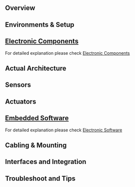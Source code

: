 ## Overview
## Environments & Setup
## [Electronic Components](/Electrical%26ElectronicalDesign/Development%26Production/Components/)
For detailed explanation please check [Electronic Components](/Electrical%26ElectronicalDesign/Development%26Production/Components/)
## Actual Architecture
## Sensors
## Actuators
## [Embedded Software](/Electrical%26ElectronicalDesign/Development%26Production/EmbeddedSoftware/)
For detailed explanation please check [Electronic Software](/Electrical%26ElectronicalDesign/Development%26Production/EmbeddedSoftware/)
## Cabling & Mounting
## Interfaces and Integration
## Troubleshoot and Tips